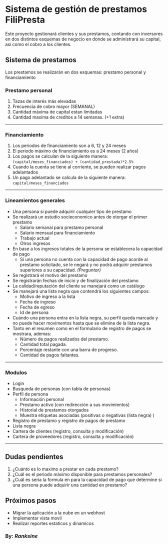 # **Sistema de gestión de prestamos FiliPresta**

Este proyecto gestionará clientes y sus prestamos, contando con inversores en dos distintos esquemas de negocio en donde
se administrará su capital, asi como el cobro a los clientes.

## Sistema de prestamos

Los prestamos se realizarán en dos esquemas: prestamo personal y financiamiento

### Prestamo personal

1. Tazas de interés más elevadas
2. Frecuencia de cobro mayor (SEMANAL)
3. Cantidad máxima de capital estan limitadas
4. Cantidad maxima de creditos a 14 semanas. (+1 extra)

---

### Financiamiento

1. Los periodos de financiamiento son a 6, 12 y 24 meses
2. El periodo máximo de financiamiento es a 24 meses (2 años)
3. Los pagos se calculan de la siguiente manera:
   `(capital/meses_financiados) + (cantidad_prestada)*2.5%`
4. Cuando la cuenta se tiene al corriente, se pueden realizar pagos adelantados
5. Un pago adelantado se calcula de la siguiente manera:
   `capital/meses_financiados`

---

### Lineamientos generales

- Una persona si puede adquirir cualquier tipo de prestamo
- Se realizará un estudio socieconomico antes de otorgar el primer prestamo
  - Salario semanal para prestamo personal
  - Salario mensual para financiamiento
  - Trabajo actual
  - Otros ingresos
- En base a los ingresos totales de la persona se establecera la capacidad de pago
  - Si una persona no cuenta con la capacidad de pago acorde al prestamo solicitado,
    se le negará y no podrá adquirir prestamos superiores a su capacidad. _(Preguntar)_
- Se registrará el motivo del prestamo
- Se registrarán fechas de inicio y de finalización del prestamo
- La calidad/reputación del cliente se manejará como un catálogo
- Se manejará una lista negra que contendrá los siguientes campos:
  - Motivo de ingreso a la lista
  - Fecha de ingreso
  - Fecha de egreso
  - Id de persona
- Cuándo una persona entra en la lista negra, su perfil queda marcado y no puede hacer
  movimentos hasta que se elimine de la lista negra.
- Tanto en el resumen como en el formulario de registro de pagos se mostrara, ademas:
  - Número de pagos realizados del prestamo.
  - Cantidad total pagada.
  - Porcentaje restante con una barra de progreso.
  - Cantidad de pagos faltantes.

---

### Modulos

- Login
- Busqueda de personas (con tabla de personas)
- Perfil de persona
  - Información personal
  - Prestamo activo (con redirección a sus movimientos)
  - Historial de prestamos otorgados
  - Muestra etiquetas asociadas (positivas o negativas (lista negra) )
- Registro de prestamo y registro de pagos de prestamo
- Lista negra
- Cartera de clientes (registro, consulta y modificación)
- Cartera de proveedores (registro, consulta y modificación)

---

## Dudas pendientes

1. ¿Cuánto es lo maximo a prestar en cada prestamo?
2. ¿Cuál es el periodo máximo disponible para prestamos personales?
3. ¿Cuál es sería la formula en para la capacidad de pago que
   determine si una persona puede adquirir una cantidad en prestamo?

## Próximos pasos

- Migrar la aplicación a la nube en un webhost
- Implementar vista movil
- Realizar reportes estaticos y dinamicos

### By: _Ranksine_
